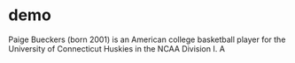 # demo
Paige Bueckers (born 2001) is an American college basketball player for the University of Connecticut Huskies in the NCAA Division I. A
